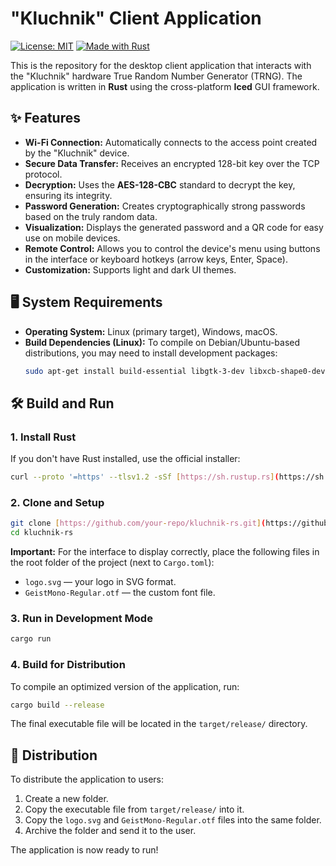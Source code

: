 # "Kluchnik" Client Application

[![License: MIT](https://img.shields.io/badge/License-MIT-yellow.svg)](https://opensource.org/licenses/MIT) [![Made with Rust](https://img.shields.io/badge/made%20with-Rust-orange.svg)](https://www.rust-lang.org/)

This is the repository for the desktop client application that interacts with the "Kluchnik" hardware True Random Number Generator (TRNG). The application is written in **Rust** using the cross-platform **Iced** GUI framework.

## ✨ Features

* **Wi-Fi Connection:** Automatically connects to the access point created by the "Kluchnik" device.
* **Secure Data Transfer:** Receives an encrypted 128-bit key over the TCP protocol.
* **Decryption:** Uses the **AES-128-CBC** standard to decrypt the key, ensuring its integrity.
* **Password Generation:** Creates cryptographically strong passwords based on the truly random data.
* **Visualization:** Displays the generated password and a QR code for easy use on mobile devices.
* **Remote Control:** Allows you to control the device's menu using buttons in the interface or keyboard hotkeys (arrow keys, Enter, Space).
* **Customization:** Supports light and dark UI themes.

## 🖥️ System Requirements

* **Operating System:** Linux (primary target), Windows, macOS.
* **Build Dependencies (Linux):** To compile on Debian/Ubuntu-based distributions, you may need to install development packages:
    ```bash
    sudo apt-get install build-essential libgtk-3-dev libxcb-shape0-dev libxcb-xfixes0-dev
    ```

## 🛠️ Build and Run

### 1. Install Rust

If you don't have Rust installed, use the official installer:
```bash
curl --proto '=https' --tlsv1.2 -sSf [https://sh.rustup.rs](https://sh.rustup.rs) | sh
```

### 2. Clone and Setup

```bash
git clone [https://github.com/your-repo/kluchnik-rs.git](https://github.com/your-repo/kluchnik-rs.git)
cd kluchnik-rs
```

**Important:** For the interface to display correctly, place the following files in the root folder of the project (next to `Cargo.toml`):
* `logo.svg` — your logo in SVG format.
* `GeistMono-Regular.otf` — the custom font file.

### 3. Run in Development Mode

```bash
cargo run
```

### 4. Build for Distribution

To compile an optimized version of the application, run:
```bash
cargo build --release
```
The final executable file will be located in the `target/release/` directory.

## 🚀 Distribution

To distribute the application to users:
1.  Create a new folder.
2.  Copy the executable file from `target/release/` into it.
3.  Copy the `logo.svg` and `GeistMono-Regular.otf` files into the same folder.
4.  Archive the folder and send it to the user.

The application is now ready to run!
